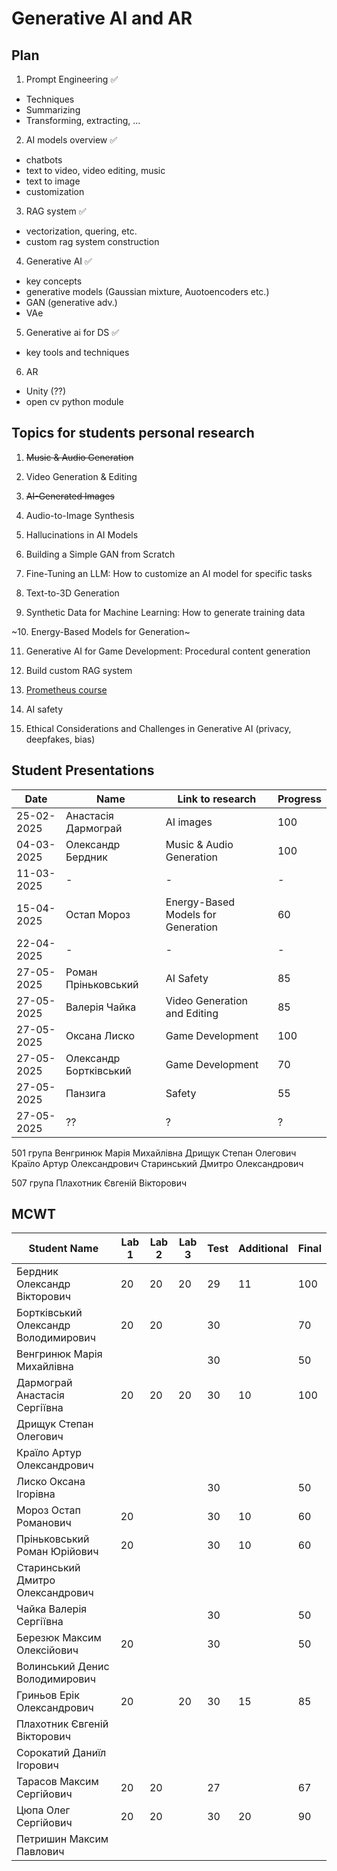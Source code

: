 # Generative AI and AR

## Plan 

1. Prompt Engineering ✅
- Techniques
- Summarizing 
- Transforming, extracting, ...

2. AI models overview ✅
- chatbots
- text to video, video editing, music
- text to image
- customization

3. RAG system ✅
- vectorization, quering, etc. 
- custom rag system construction 

4. Generative AI ✅
- key concepts
- generative models (Gaussian mixture, Auotoencoders etc.)
- GAN (generative adv.)
- VAe

5. Generative ai for DS ✅
- key tools and techniques

6. AR
- Unity (??)
- open cv python module 


## Topics for students personal research

1. ~~Music & Audio Generation~~

2. Video Generation & Editing 

3. ~~AI-Generated Images~~

4. Audio-to-Image Synthesis 

5. Hallucinations in AI Models

6. Building a Simple GAN from Scratch

7. Fine-Tuning an LLM: How to customize an AI model for specific tasks

8. Text-to-3D Generation

9. Synthetic Data for Machine Learning: How to generate training data

~10. Energy-Based Models for Generation~

11. Generative AI for Game Development: Procedural content generation

12. Build custom RAG system

13. [Prometheus course](https://prometheus.org.ua/prometheus-free/intro-to-chatgpt/?utm_source=sendy&utm_medium=email&utm_campaign=email-chatgpt-february-digest-active1)

14. AI safety 

15. Ethical Considerations and Challenges in Generative AI (privacy, deepfakes, bias)


## Student Presentations


| Date    | Name | Link to research | Progress |
| ------- | ----- | ------------- | -------- |
| 25-02-2025    | Анастасія Дармограй       | AI images                               | 100 |
| 04-03-2025    | Олександр Бердник         | Music & Audio Generation                | 100 |
| 11-03-2025    | -         | -      | - |
| 15-04-2025    | Остап Мороз               | Energy-Based Models for Generation      | 60 |
| 22-04-2025    | -         | -      | - |
| 27-05-2025    | Роман Пріньковський         | AI Safety      | 85 |
| 27-05-2025    | Валерія Чайка        | Video Generation and Editing      | 85 |
| 27-05-2025    | Оксана Лиско         | Game Development      | 100 |
| 27-05-2025    | Олександр Бортківський         | Game Development      | 70 |
| 27-05-2025    | Панзига         | Safety      | 55 |
| 27-05-2025    | ??         | ?      | ? |




501 група
Венгринюк Марія Михайлівна 
Дрищук Степан Олегович 
Країло Артур Олександрович
Старинський Дмитро Олександрович

507 група
Плахотник Євгеній Вікторович   




## MCWT

| Student Name                        | Lab 1 | Lab 2 | Lab 3 | Test | Additional | Final  |
|-------------------------------------|-------|-------|-------|------|------------|--------|
| Бердник Олександр Вікторович        |  20   |  20   |  20   | 29   |    11      |    100 |
| Бортківський Олександр Володимирович|  20   |  20   |       | 30   |            |    70  |
| Венгринюк Марія Михайлівна          |       |       |       | 30   |            |    50  |
| Дармограй Анастасія Сергіївна       |  20   |  20   |  20   | 30   |    10      |    100 |
| Дрищук Степан Олегович              |       |       |       |      |            |        |
| Країло Артур Олександрович          |       |       |       |      |            |        |
| Лиско Оксана Ігорівна               |       |       |       | 30   |            |    50  |
| Мороз Остап Романович               |  20   |       |       | 30   |    10      |    60  |
| Пріньковський Роман Юрійович        |  20   |       |       | 30   |    10      |    60  |
| Старинський Дмитро Олександрович    |       |       |       |      |            |        |
| Чайка Валерія Сергіївна             |       |       |       | 30   |            |    50  |
| Березюк Максим Олексійович          |  20   |       |       | 30   |            |    50  |
| Волинський Денис Володимирович      |       |       |       |      |            |        |
| Гриньов Ерік Олександрович          |  20   |       |  20   | 30   |    15      |    85  |
| Плахотник Євгеній Вікторович        |       |       |       |      |            |        |
| Сорокатий Даниїл Ігорович           |       |       |       |      |            |        |
| Тарасов Максим Сергійович           |  20   |  20   |       | 27   |            |    67  |
| Цюпа Олег Сергійович                |  20   |  20   |       | 30   |    20      |    90  |
| Петришин Максим Павлович            |       |       |       |      |            |        |

